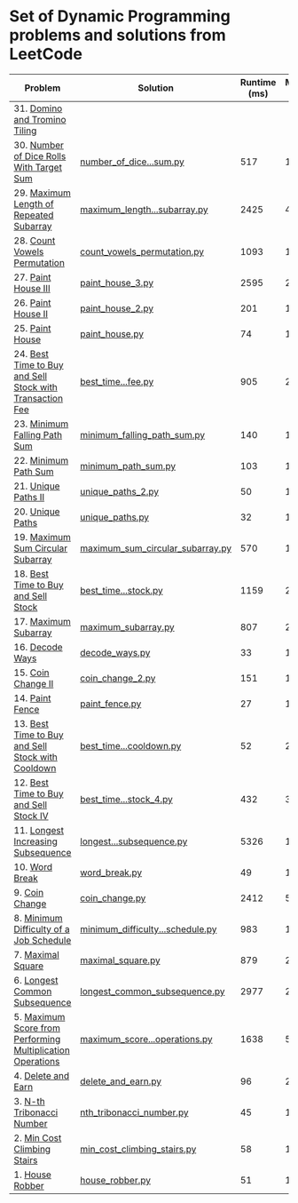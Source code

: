 # Set of Dynamic Programming problems and solutions from LeetCode


| Problem | Solution | Runtime (ms)| Memory (MB) |
| --- | --- | --- | --- |
| 31. [Domino and Tromino Tiling](https://leetcode.com/problems/domino-and-tromino-tiling/description/) | |  |  |
| 30. [Number of Dice Rolls With Target Sum](https://leetcode.com/problems/number-of-dice-rolls-with-target-sum/description/) | [number_of_dice...sum.py](solutions/number_of_dice_rolls_with_target_sum.py) | 517 | 16.4 |
| 29. [Maximum Length of Repeated Subarray](https://leetcode.com/problems/maximum-length-of-repeated-subarray/description/) | [maximum_length...subarray.py](solutions/maximum_length_of_repeated_subarray.py) | 2425 | 41.6 |
| 28. [Count Vowels Permutation](https://leetcode.com/problems/count-vowels-permutation/description/) | [count_vowels_permutation.py](solutions/count_vowels_permutation.py) | 1093 | 143.1 |
| 27. [Paint House III](https://leetcode.com/problems/paint-house-iii/description/) | [paint_house_3.py](solutions/paint_house_3.py) | 2595 | 24.1 |
| 26. [Paint House II](https://leetcode.com/problems/paint-house-ii/description/) | [paint_house_2.py](solutions/paint_house_2.py) | 201 | 16.4 |
| 25. [Paint House](https://leetcode.com/problems/paint-house/description/) | [paint_house.py](solutions/paint_house.py) | 74 | 16.3 |
| 24. [Best Time to Buy and Sell Stock with Transaction Fee](https://leetcode.com/problems/best-time-to-buy-and-sell-stock-with-transaction-fee/description/) | [best_time...fee.py](solutions/best_time_to_buy_and_sell_stock_with_transaction_fee.py) | 905 | 23.7 |
| 23. [Minimum Falling Path Sum](https://leetcode.com/problems/minimum-falling-path-sum/description/) | [minimum_falling_path_sum.py](solutions/minimum_falling_path_sum.py) | 140 | 17 |
| 22. [Minimum Path Sum](https://leetcode.com/problems/minimum-path-sum/description/) | [minimum_path_sum.py](solutions/minimum_path_sum.py) | 103 | 18 |
| 21. [Unique Paths II](https://leetcode.com/problems/unique-paths-ii/description/) | [unique_paths_2.py](solutions/unique_paths_2.py) | 50 | 16.3 |
| 20. [Unique Paths](https://leetcode.com/problems/unique-paths/description/) | [unique_paths.py](solutions/unique_paths.py) | 32 | 13.9 |
| 19. [Maximum Sum Circular Subarray](https://leetcode.com/problems/maximum-sum-circular-subarray/description/) | [maximum_sum_circular_subarray.py](solutions/maximum_sum_circular_subarray.py) | 570 | 19.1 |
| 18. [Best Time to Buy and Sell Stock](https://leetcode.com/problems/best-time-to-buy-and-sell-stock/description/) | [best_time...stock.py](solutions/best_time_to_buy_and_sell_stock.py) | 1159 | 24.9 |
| 17. [Maximum Subarray](https://leetcode.com/problems/maximum-subarray/description/) | [maximum_subarray.py](solutions/maximum_subarray.py) | 807 | 28.5 |
| 16. [Decode Ways](https://leetcode.com/problems/decode-ways/description/) | [decode_ways.py](solutions/decode_ways.py) | 33 | 13.9 |
| 15. [Coin Change II](https://leetcode.com/problems/coin-change-ii/description/) | [coin_change_2.py](solutions/coin_change_2.py) | 151 | 14 |
| 14. [Paint Fence](https://leetcode.com/problems/paint-fence/description/) | [paint_fence.py](solutions/paint_fence.py) | 27 | 13.9 |
| 13. [Best Time to Buy and Sell Stock with Cooldown](https://leetcode.com/problems/best-time-to-buy-and-sell-stock-with-cooldown/description/) | [best_time...cooldown.py](solutions/best_time_to_buy_and_sell_stock_with_cooldown.py) | 52 | 21.1 |
| 12. [Best Time to Buy and Sell Stock IV](https://leetcode.com/problems/best-time-to-buy-and-sell-stock-iv/description/) | [best_time...stock_4.py](solutions/best_time_to_buy_and_sell_stock_4.py) | 432 | 36 |
| 11. [Longest Increasing Subsequence](https://leetcode.com/problems/longest-increasing-subsequence/description/) | [longest...subsequence.py](solutions/longest_increasing_subsequence.py) | 5326 | 14.3 |
| 10. [Word Break](https://leetcode.com/problems/word-break/description/) | [word_break.py](solutions/word_break.py) | 49 | 14.1 |
| 9. [Coin Change](https://leetcode.com/problems/coin-change/description/) | [coin_change.py](solutions/coin_change.py) | 2412 | 50.6 |
| 8. [Minimum Difficulty of a Job Schedule](https://leetcode.com/problems/minimum-difficulty-of-a-job-schedule/description/) | [minimum_difficulty...schedule.py](solutions/minimum_difficulty_of_a_job_schedule.py) | 983 | 14.6 |
| 7. [Maximal Square](https://leetcode.com/problems/maximal-square/description/) | [maximal_square.py](solutions/maximal_square.py) | 879 | 21.6 |
| 6. [Longest Common Subsequence](https://leetcode.com/problems/longest-common-subsequence/description/) | [longest_common_subsequence.py](solutions/longest_common_subsequence.py) | 2977 | 29.5 |
| 5. [Maximum Score from Performing Multiplication Operations](https://leetcode.com/problems/maximum-score-from-performing-multiplication-operations/description/) | [maximum_score...operations.py](solutions/maximum_score_from_performing_multiplication_operations.py) | 1638 | 51.6 |
| 4. [Delete and Earn](https://leetcode.com/problems/delete-and-earn/description/) | [delete_and_earn.py](solutions/delete_and_earn.py) | 96 | 21.6 |
| 3. [N-th Tribonacci Number](https://leetcode.com/problems/n-th-tribonacci-number/description/) | [nth_tribonacci_number.py](solutions/nth_tribonacci_number.py) | 45 | 13.9 |
| 2. [Min Cost Climbing Stairs](https://leetcode.com/problems/min-cost-climbing-stairs/description/) | [min_cost_climbing_stairs.py](solutions/min_cost_climbing_stairs.py) | 58 | 13.8 |
| 1. [House Robber](https://leetcode.com/problems/house-robber/description/) | [house_robber.py](solutions/house_robber.py) | 51 | 13.8 |



